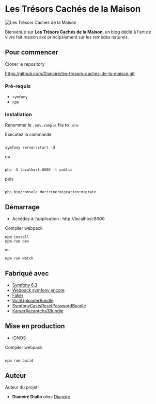 
# Les Trésors Cachés de la Maison

![Les Trésors Cachés de la Maison](favicon_io/android-chrome-512x512.png)


Bienvenue sur **Les Trésors Cachés de la Maison**, un blog dédié à l'art de vivre fait maison axé principalement sur les remèdes naturels.

## Pour commencer

Cloner le repository 

https://github.com/Diancire/les-tresors-caches-de-la-maison.git

### Pré-requis

* `symfony`
* `npm`

### Installation

Renommer le `.env.sample` file to `.env`

Executez la commande 

```

symfony server:start -d

```

ou 

```

php -S localhost:8000 -t public

```

puis

```

php bin/console doctrine:migration:migrate

```


## Démarrage

- Accédez à l'application : http://localhost:8000

  
Compiler webpack 

```
npm install
npm run dev

ou 

npm run watch

```

## Fabriqué avec

* [Symfony 6.3](https://symfony.com/) 
* [Webpack symfony encore](https://symfony.com/) 
* [Faker](https://fakerphp.github.io/) 
* [VichUploaderBundle](https://github.com/dustin10/VichUploaderBundle) 
* [SymfonyCastsResetPasswordBundle](https://github.com/SymfonyCasts/reset-password-bundle) 
* [KarserRecaptcha3Bundle](https://github.com/karser/KarserRecaptcha3Bundle) 


## Mise en production

* [IONOS](https://www.ionos.fr/)

Compiler webpack 

```sh

npm run build

```


## Auteur
Auteur du projet!
* **Dianciré Diallo** _alias_ [Diancire](https://github.com/Diancire)



